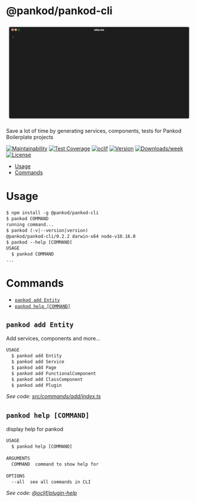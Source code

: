 @pankod/pankod-cli
==================

<p align="center">
  <img src="./cover.gif" />
</p>

Save a lot of time by generating services, components, tests for Pankod Boilerplate projects

[![Maintainability](https://api.codeclimate.com/v1/badges/2c2209c30b0d428bab96/maintainability)](https://codeclimate.com/github/pankod/pankod-cli/maintainability)
[![Test Coverage](https://api.codeclimate.com/v1/badges/2c2209c30b0d428bab96/test_coverage)](https://codeclimate.com/github/pankod/pankod-cli/test_coverage)
[![oclif](https://img.shields.io/badge/cli-oclif-brightgreen.svg)](https://oclif.io)
[![Version](https://img.shields.io/npm/v/@pankod/pankod-cli.svg)](https://npmjs.org/package/@pankod/pankod-cli)
[![Downloads/week](https://img.shields.io/npm/dw/@pankod/pankod-cli.svg)](https://npmjs.org/package/@pankod/pankod-cli)
[![License](https://img.shields.io/npm/l/@pankod/pankod-cli.svg)](https://github.com/Pankod/pankod-cli/blob/master/package.json)

<!-- toc -->
* [Usage](#usage)
* [Commands](#commands)
<!-- tocstop -->
# Usage
<!-- usage -->
```sh-session
$ npm install -g @pankod/pankod-cli
$ pankod COMMAND
running command...
$ pankod (-v|--version|version)
@pankod/pankod-cli/0.2.2 darwin-x64 node-v10.16.0
$ pankod --help [COMMAND]
USAGE
  $ pankod COMMAND
...
```
<!-- usagestop -->
# Commands
<!-- commands -->
* [`pankod add Entity`](#pankod-add-entity)
* [`pankod help [COMMAND]`](#pankod-help-command)

## `pankod add Entity`

Add services, components and more...

```
USAGE
  $ pankod add Entity
  $ pankod add Service
  $ pankod add Page
  $ pankod add FunctionalComponent
  $ pankod add ClassComponent
  $ pankod add Plugin
```

_See code: [src/commands/add/index.ts](https://github.com/Pankod/pankod-cli/blob/v0.2.2/src/commands/add/index.ts)_

## `pankod help [COMMAND]`

display help for pankod

```
USAGE
  $ pankod help [COMMAND]

ARGUMENTS
  COMMAND  command to show help for

OPTIONS
  --all  see all commands in CLI
```

_See code: [@oclif/plugin-help](https://github.com/oclif/plugin-help/blob/v2.2.0/src/commands/help.ts)_
<!-- commandsstop -->
